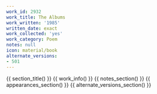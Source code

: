 ```yaml
---
work_id: 2932
work_title: The Albums
work_written: '1985'
written_date: exact
work_collected: 'yes'
work_category: Poem
notes: null
icon: material/book
alternate_versions:
- 501
---
```


{{ section_title() }}
{{ work_info() }}
{{ notes_section() }}
{{ appearances_section() }}
{{ alternate_versions_section() }}